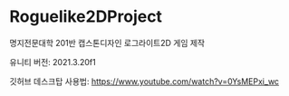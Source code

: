 # Roguelike2DProject
명지전문대학 201반 캡스톤디자인 로그라이트2D 게임 제작

유니티 버전: 2021.3.20f1

깃허브 데스크탑 사용법: https://www.youtube.com/watch?v=0YsMEPxi_wc
